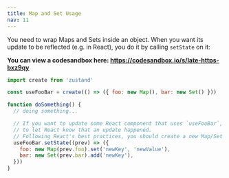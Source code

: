 ```yaml
---
title: Map and Set Usage
nav: 11
---
```


You need to wrap Maps and Sets inside an object. When you want its update to be reflected (e.g. in React),
you do it by calling `setState` on it:

**You can view a codesandbox here: https://codesandbox.io/s/late-https-bxz9qy**

```js
import create from 'zustand'

const useFooBar = create(() => ({ foo: new Map(), bar: new Set() }))

function doSomething() {
  // doing something...

  // If you want to update some React component that uses `useFooBar`, you have to call setState
  // to let React know that an update happened.
  // Following React's best practices, you should create a new Map/Set when updating them:
  useFooBar.setState((prev) => ({
    foo: new Map(prev.foo).set('newKey', 'newValue'),
    bar: new Set(prev.bar).add('newKey'),
  }))
}
```
